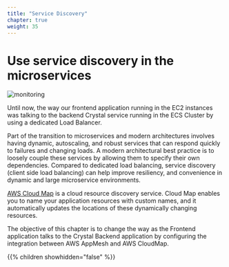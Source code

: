 ```yaml
---
title: "Service Discovery"
chapter: true
weight: 35
---
```


# Use service discovery in the microservices

![monitoring](/images/app_mesh_architecture/AppMeshWorkshopCloudMap.png)

Until now, the way our frontend application running in the EC2 instances was talking to the backend Crystal service running in the ECS Cluster by using a dedicated Load Balancer.

Part of the transition to microservices and modern architectures involves having dynamic, autoscaling, and robust services that can respond quickly to failures and changing loads. A modern architectural best practice is to loosely couple these services by allowing them to specify their own dependencies. Compared to dedicated load balancing, service discovery (client side load balancing) can help improve resiliency, and convenience in dynamic and large microservice environments.

[AWS Cloud Map](https://aws.amazon.com/cloud-map/) is a cloud resource discovery service. Cloud Map enables you to name your application resources with custom names, and it automatically updates the locations of these dynamically changing resources.

The objective of this chapter is to change the way as the Frontend application talks to the Crystal Backend application by configuring the integration between AWS AppMesh and AWS CloudMap.


{{% children showhidden="false" %}}
